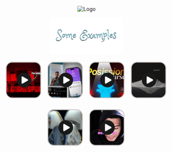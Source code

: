 <p align="center">
  <img src="assets/MakarAnim.gif" width="600" alt="Logo">
</p>
<p align="center">
  <img src="assets/examples_title.png" alt="Examples" width="200">
</p>

<p align="center">
  <span style="display:inline-block; text-align:center; margin:5px;">
    <a href="assets/example1.mp4"><img src="assets/example1_thumb.png" width="100"></a><br>
    <img src="assets/small_icon.png" width="20" alt="">
  </span>

  <span style="display:inline-block; text-align:center; margin:5px;">
    <a href="assets/example2.MP4"><img src="assets/example2_thumbnail.png" width="100"></a><br>
    <img src="assets/small_icon.png" width="20" alt="">
  </span>

  <span style="display:inline-block; text-align:center; margin:5px;">
    <a href="assets/example3.mp4"><img src="assets/example3_thumb.png" width="100"></a><br>
    <img src="assets/small_icon.png" width="20" alt="">
  </span>

  <span style="display:inline-block; text-align:center; margin:5px;">
    <a href="assets/example4.MP4"><img src="assets/example4_thumbnail.png" width="100"></a><br>
    <img src="assets/small_icon.png" width="20" alt="">
  </span>

  <span style="display:inline-block; text-align:center; margin:5px;">
    <a href="assets/example5.mp4"><img src="assets/example5_thumb.png" width="100"></a><br>
    <img src="assets/small_icon.png" width="20" alt="">
  </span>

  <span style="display:inline-block; text-align:center; margin:5px;">
    <a href="assets/example6.MP4"><img src="assets/example6_thumbnail.png" width="100"></a><br>
    <img src="assets/small_icon.png" width="20" alt="">
  </span>
</p>
